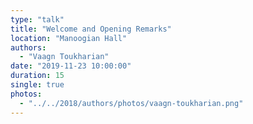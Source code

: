 ```yaml
---
type: "talk"
title: "Welcome and Opening Remarks"
location: "Manoogian Hall"
authors:
  - "Vaagn Toukharian"
date: "2019-11-23 10:00:00"
duration: 15
single: true
photos:
  - "../../2018/authors/photos/vaagn-toukharian.png"
---
```

